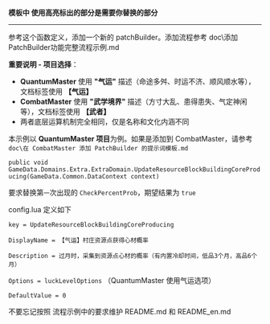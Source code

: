 **模板中 使用高亮标出的部分是需要你替换的部分**

---

参考这个函数定义，添加一个新的 patchBuilder。添加流程参考 doc\添加PatchBuilder功能完整流程示例.md

**重要说明 - 项目选择**：
- **QuantumMaster** 使用 **"气运"** 描述（命途多舛、时运不济、顺风顺水等），文档标签使用 **【气运】**
- **CombatMaster** 使用 **"武学境界"** 描述（方寸大乱、患得患失、气定神闲等），文档标签使用 **【武者】**
- 两者底层运算机制完全相同，仅是名称和文化内涵不同

本示例以 **QuantumMaster 项目**为例。如果是添加到 CombatMaster，请参考 `doc\在 CombatMaster 添加 PatchBuilder 的提示词模板.md`

`public void GameData.Domains.Extra.ExtraDomain.UpdateResourceBlockBuildingCoreProducing(GameData.Common.DataContext context)`

要求替换第`一`次出现的 `CheckPercentProb`，期望结果为 `true`

config.lua 定义如下

`key = UpdateResourceBlockBuildingCoreProducing`

`DisplayName = 【气运】村庄资源点获得心材概率`

`Description = 过月时，采集到资源点心材的概率（有内置冷却时间，低品3个月，高品6个月）`

`Options = luckLevelOptions`  （QuantumMaster 使用气运选项）

`DefaultValue = 0`

不要忘记按照 流程示例中的要求维护 README.md 和 README_en.md